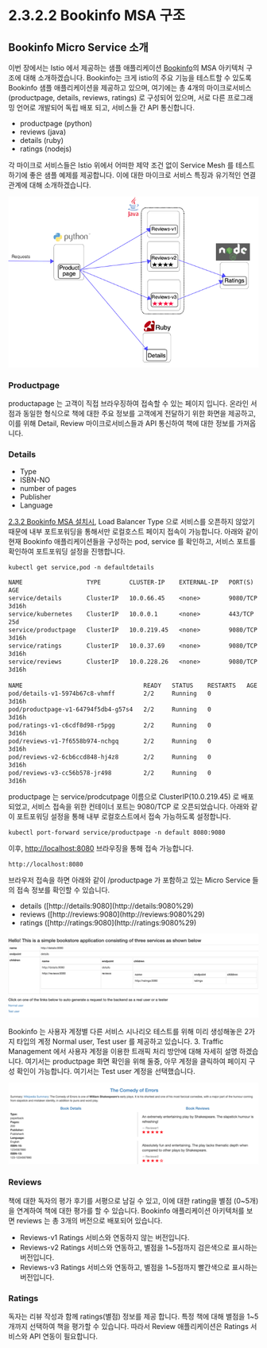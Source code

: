 # 2.3.2.2 Bookinfo MSA 구조

## Bookinfo Micro Service 소개

이번 장에서는 Istio 에서 제공하는 샘플 애플리케이션 [Bookinfo](https://istio.io/v1.7/docs/examples/bookinfo/)의 MSA 아키텍처 구조에 대해 소개하겠습니다. Bookinfo는 크게 istio의 주요 기능을 테스트할 수 있도록 Bookinfo 샘플 애플리케이션을 제공하고 있으며, 여기에는 총 4개의 마이크로서비스 \(productpage, details, reviews, ratings\) 로 구성되어 있으며, 서로 다른 프로그래밍 언어로 개발되어 독립 배포 되고, 서비스들 간 API 통신합니다.

* productpage \(python\)
* reviews \(java\)
* details \(ruby\)
* ratings \(nodejs\)

각 마이크로 서비스들은 Istio 위에서 어떠한 제약 조건 없이 Service Mesh 를 테스트하기에 좋은 샘플 예제를 제공합니다. 이에 대한 마이크로 서비스 특징과 유기적인 연결관계에 대해 소개하겠습니다.

![Bookinfo &#xC560;&#xD50C;&#xB9AC;&#xCF00;&#xC774;&#xC158; &#xC544;&#xD0A4;&#xD14C;&#xCC98;](../../../.gitbook/assets/image%20%2835%29.png)

### Productpage

productapage 는 고객이 직접 브라우징하여 접속할 수 있는 페이지 입니다. 온라인 서점과 동일한 형식으로 책에 대한 주요 정보를 고객에게 전달하기 위한 화면을 제공하고, 이를 위해 Detail, Review 마이크로서비스들과 API 통신하여 책에 대한 정보를 가져옵니다.

### Details

* Type
* ISBN-NO
* number of pages
* Publisher
* Language

[2.3.2 Bookinfo MSA 설치시](../2.2.1.istio-install-guide/2.3.2-bookinfo-msa.md), Load Balancer Type 으로 서비스를 오픈하지 않았기 때문에 내부 포트포워딩을 통해서만 로컬호스트 페이지 접속이 가능합니다. 아래와 같이 현재 Bookinfo 애플리케이션들을 구성하는 pod, service 를 확인하고, 서비스 포트를 확인하여 포트포워딩 설정을 진행합니다.

```text
kubectl get service,pod -n defaultdetails
```

```text
NAME                  TYPE        CLUSTER-IP    EXTERNAL-IP   PORT(S)    AGE
service/details       ClusterIP   10.0.66.45    <none>        9080/TCP   3d16h
service/kubernetes    ClusterIP   10.0.0.1      <none>        443/TCP    25d
service/productpage   ClusterIP   10.0.219.45   <none>        9080/TCP   3d16h
service/ratings       ClusterIP   10.0.37.69    <none>        9080/TCP   3d16h
service/reviews       ClusterIP   10.0.228.26   <none>        9080/TCP   3d16h

NAME                                  READY   STATUS    RESTARTS   AGE
pod/details-v1-5974b67c8-vhmff        2/2     Running   0          3d16h
pod/productpage-v1-64794f5db4-g57s4   2/2     Running   0          3d16h
pod/ratings-v1-c6cdf8d98-r5pgg        2/2     Running   0          3d16h
pod/reviews-v1-7f6558b974-nchgq       2/2     Running   0          3d16h
pod/reviews-v2-6cb6ccd848-hj4z8       2/2     Running   0          3d16h
pod/reviews-v3-cc56b578-jr498         2/2     Running   0          3d16h
```

productpage 는 service/prodcutpage 이름으로 ClusterIP\(10.0.219.45\) 로 배포되었고, 서비스 접속을 위한 컨테이너 포트는 9080/TCP 로 오픈되었습니다. 아래와 같이 포트포워딩 설정을 통해 내부 로컬호스트에서 접속 가능하도록 설정합니다.

```text
kubectl port-forward service/productpage -n default 8080:9080
```

이후, [http://localhost:8080](http://localhost:8080) 브라우징을 통해 접속 가능합니다.

```text
http://localhost:8080
```

브라우저 접속을 하면 아래와 같이 /productpage 가 포함하고 있는 Micro Service 들의 접속 정보를 확인할 수 있습니다.

* details \([http://details:9080\](http://details:9080%29\)
* reviews \([http://reviews:9080\](http://reviews:9080%29\)
* ratings \([http://ratings:9080\](http://ratings:9080%29\)

![](../../../.gitbook/assets/image%20%2833%29.png)

Bookinfo 는 사용자 계정별 다른 서비스 시나리오 테스트를 위해 미리 생성해놓은 2가지 타입의 계정 Normal user, Test user 를 제공하고 있습니다. 3. Traffic Management 에서 사용자 계정을 이용한 트래픽 처리 방안에 대해 자세히 설명 하겠습니다. 여기서는 productpage 화면 확인을 위해 둘중, 아무 계정을 클릭하여 페이지 구성 확인이 가능합니다. 여기서는 Test user 계정을 선택했습니다.

![](../../../.gitbook/assets/image%20%2834%29.png)

### Reviews

책에 대한 독자의 평가 후기를 서평으로 남길 수 있고, 이에 대한 rating을 별점 \(0~5개\)을 연계하여 책에 대한 평가를 할 수 있습니다. Bookinfo 애플리케이션 아키텍처를 보면 reviews 는 총 3개의 버전으로 배포되어 있습니다.

* Reviews-v1 Ratings 서비스와 연동하지 않는 버전입니다.
* Reviews-v2 Ratings 서비스와 연동하고, 별점을 1~5점까지 검은색으로 표시하는 버전입니다.
* Reviews-v3 Ratings 서비스와 연동하고, 별점을 1~5점까지 빨간색으로 표시하는 버전입니다.

### Ratings

독자는 리뷰 작성과 함께 ratings\(별점\) 정보를 제공 합니다. 특정 책에 대해 별점을 1~5개까지 선택하여 책을 평가할 수 있습니다. 따라서 Review 애플리케이션은 Ratings 서비스와 API 연동이 필요합니다.

